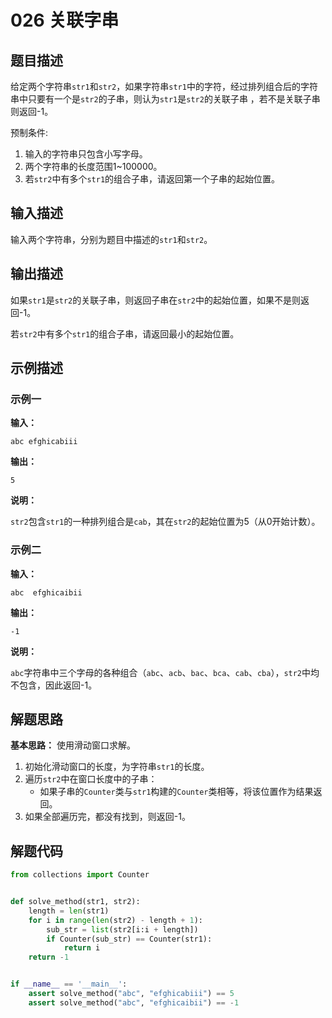 # 026 关联字串

## 题目描述

给定两个字符串`str1`和`str2`，如果字符串`str1`中的字符，经过排列组合后的字符串中只要有一个是`str2`的子串，则认为`str1`是`str2`的关联子串 ，若不是关联子串则返回-1。

预制条件:
1. 输入的字符串只包含小写字母。
2. 两个字符串的长度范围1\~100000。
3. 若`str2`中有多个`str1`的组合子串，请返回第一个子串的起始位置。

## 输入描述

输入两个字符串，分别为题目中描述的`str1`和`str2`。

## 输出描述

如果`str1`是`str2`的关联子串，则返回子串在`str2`中的起始位置，如果不是则返回-1。

若`str2`中有多个`str1`的组合子串，请返回最小的起始位置。

## 示例描述

### 示例一

**输入：**

```text
abc efghicabiii
```

**输出：**

```text
5
```

**说明：**

`str2`包含`str1`的一种排列组合是`cab`，其在`str2`的起始位置为5（从0开始计数）。

### 示例二

**输入：**

```text
abc  efghicaibii
```

**输出：**

```text
-1
```

**说明：**

`abc`字符串中三个字母的各种组合（`abc`、`acb`、`bac`、`bca`、`cab`、`cba`），`str2`中均不包含，因此返回-1。

## 解题思路

**基本思路：** 使用滑动窗口求解。

1. 初始化滑动窗口的长度，为字符串`str1`的长度。
2. 遍历`str2`中在窗口长度中的子串：
   - 如果子串的`Counter`类与`str1`构建的`Counter`类相等，将该位置作为结果返回。
3. 如果全部遍历完，都没有找到，则返回-1。    

## 解题代码

```Python
from collections import Counter


def solve_method(str1, str2):
    length = len(str1)
    for i in range(len(str2) - length + 1):
        sub_str = list(str2[i:i + length])
        if Counter(sub_str) == Counter(str1):
            return i
    return -1


if __name__ == '__main__':
    assert solve_method("abc", "efghicabiii") == 5
    assert solve_method("abc", "efghicaibii") == -1
```

